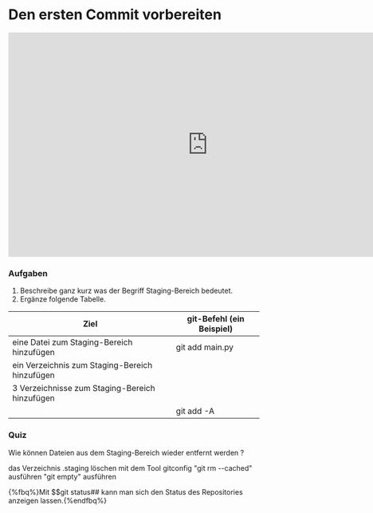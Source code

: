 # Den ersten Commit vorbereiten 

<iframe width="800" height="450" src="https://www.youtube-nocookie.com/embed/ueOST3eeT8A?showinfo=0" frameborder="0" allowfullscreen></iframe>

### Aufgaben

1. Beschreibe ganz kurz was der Begriff Staging-Bereich bedeutet.
2. Ergänze folgende Tabelle.

| Ziel                                           | git-Befehl (ein Beispiel) | 
|------------------------------------------------|---------------------------|
| eine Datei zum Staging-Bereich hinzufügen      |     git add main.py       |
| ein Verzeichnis zum Staging-Bereich hinzufügen |                           |
| 3 Verzeichnisse zum Staging-Bereich hinzufügen |                           |
|                                                |       git add -A          |

### Quiz

<quiz name="">
    <question>
        <p>Wie können Dateien aus dem Staging-Bereich wieder entfernt werden ?</p>
        <answer>das Verzeichnis .staging löschen</answer>
        <answer>mit dem Tool gitconfig</answer>
        <answer correct>"git rm --cached" ausführen</answer>
        <answer>"git empty" ausführen</answer>
    </question>
</quiz>

{%fbq%}Mit $$git status## kann man sich den Status des Repositories anzeigen lassen.{%endfbq%}

